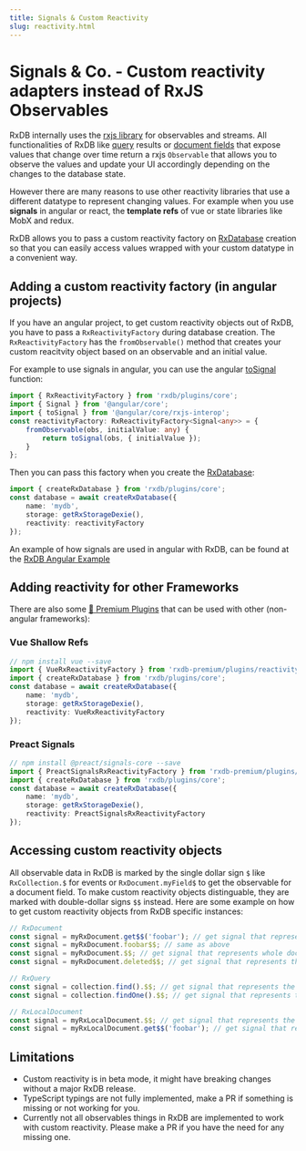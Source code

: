 ```yaml
---
title: Signals & Custom Reactivity
slug: reactivity.html
---
```


# Signals & Co. - Custom reactivity adapters instead of RxJS Observables

RxDB internally uses the [rxjs library](https://rxjs.dev/) for observables and streams. All functionalities of RxDB like [query](./rx-query.md#observe) results or [document fields](./rx-document.md#observe) that expose values that change over time return a rxjs `Observable` that allows you to observe the values and update your UI accordingly depending on the changes to the database state.

However there are many reasons to use other reactivity libraries that use a different datatype to represent changing values. For example when you use **signals** in angular or react, the **template refs** of vue or state libraries like MobX and redux.

RxDB allows you to pass a custom reactivity factory on [RxDatabase](./rx-database.md) creation so that you can easily access values wrapped with your custom datatype in a convenient way.


## Adding a custom reactivity factory (in angular projects)

If you have an angular project, to get custom reactivity objects out of RxDB, you have to pass a `RxReactivityFactory` during database creation. The `RxReactivityFactory` has the `fromObservable()` method that creates your custom reacitvity object based on an observable and an initial value.

For example to use signals in angular, you can use the angular [toSignal](https://angular.io/api/core/rxjs-interop/toSignal) function:

```ts
import { RxReactivityFactory } from 'rxdb/plugins/core';
import { Signal } from '@angular/core';
import { toSignal } from '@angular/core/rxjs-interop';
const reactivityFactory: RxReactivityFactory<Signal<any>> = {
    fromObservable(obs, initialValue: any) {
        return toSignal(obs, { initialValue });
    }
};
```

Then you can pass this factory when you create the [RxDatabase](./rx-database.md):

```ts
import { createRxDatabase } from 'rxdb/plugins/core';
const database = await createRxDatabase({
    name: 'mydb',
    storage: getRxStorageDexie(),
    reactivity: reactivityFactory
});
```

An example of how signals are used in angular with RxDB, can be found at the [RxDB Angular Example](https://github.com/pubkey/rxdb/tree/master/examples/angular/src/app/components/heroes-list)

## Adding reactivity for other Frameworks

There are also some [👑 Premium Plugins](/premium) that can be used with other (non-angular frameworks):

### Vue Shallow Refs

```ts
// npm install vue --save
import { VueRxReactivityFactory } from 'rxdb-premium/plugins/reactivity-vue';
import { createRxDatabase } from 'rxdb/plugins/core';
const database = await createRxDatabase({
    name: 'mydb',
    storage: getRxStorageDexie(),
    reactivity: VueRxReactivityFactory
});
```

### Preact Signals

```ts
// npm install @preact/signals-core --save
import { PreactSignalsRxReactivityFactory } from 'rxdb-premium/plugins/reactivity-preact-signals';
import { createRxDatabase } from 'rxdb/plugins/core';
const database = await createRxDatabase({
    name: 'mydb',
    storage: getRxStorageDexie(),
    reactivity: PreactSignalsRxReactivityFactory
});
```


## Accessing custom reactivity objects

All observable data in RxDB is marked by the single dollar sign `$` like `RxCollection.$` for events or `RxDocument.myField$` to get the observable for a document field. To make custom reactivity objects distinguable, they are marked with double-dollar signs `$$` instead. Here are some example on how to get custom reactivity objects from RxDB specific instances:

```ts
// RxDocument
const signal = myRxDocument.get$$('foobar'); // get signal that represents the document field 'foobar'
const signal = myRxDocument.foobar$$; // same as above
const signal = myRxDocument.$$; // get signal that represents whole document over time
const signal = myRxDocument.deleted$$; // get signal that represents the deleted state of the document
```

```ts
// RxQuery
const signal = collection.find().$$; // get signal that represents the query result set over time
const signal = collection.findOne().$$; // get signal that represents the query result set over time
```

```ts
// RxLocalDocument
const signal = myRxLocalDocument.$$; // get signal that represents the whole local document state
const signal = myRxLocalDocument.get$$('foobar'); // get signal that represents the foobar field
```

## Limitations

- Custom reactivity is in beta mode, it might have breaking changes without a major RxDB release.
- TypeScript typings are not fully implemented, make a PR if something is missing or not working for you.
- Currently not all observables things in RxDB are implemented to work with custom reactivity. Please make a PR if you have the need for any missing one.
